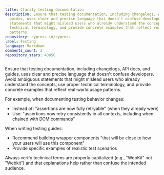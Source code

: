 ```yaml
---
title: Clarify testing documentation
description: Ensure that testing documentation, including changelogs, API docs, and
  guides, uses clear and precise language that doesn't confuse developers. Avoid ambiguous
  statements that might mislead users who already understand the concepts, use proper
  technical terminology, and provide concrete examples that reflect real-world usage
  patterns.
repository: cypress-io/cypress
label: Testing
language: Markdown
comments_count: 3
repository_stars: 48850
---
```


Ensure that testing documentation, including changelogs, API docs, and guides, uses clear and precise language that doesn't confuse developers. Avoid ambiguous statements that might mislead users who already understand the concepts, use proper technical terminology, and provide concrete examples that reflect real-world usage patterns.

For example, when documenting testing behavior changes:
- Instead of: "assertions are now fully retryable" (when they already were)
- Use: "assertions now retry consistently in all contexts, including when chained with DOM commands"

When writing testing guides:
- Recommend building wrapper components "that will be close to how your users will use this component"
- Provide specific examples of realistic test scenarios

Always verify technical terms are properly capitalized (e.g., "WebKit" not "Webkit") and that explanations help rather than confuse the intended audience.